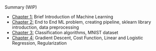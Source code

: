 Summary (WIP)

- [Chapter 1:](https://github.com/apurvasijaria/notes-and-codes-from-books/blob/master/Hands-on-ML-with-scikit-learn-keras-tensorflow-2ndEd/Ch_01_the_machine_learning_landscape.ipynb) Brief Introduction of Machine Learning
- [Chapter 2:](https://github.com/apurvasijaria/notes-and-codes-from-books/blob/master/Hands-on-ML-with-scikit-learn-keras-tensorflow-2ndEd/Ch_02_end_to_end_machine_learning_project.ipynb) End to End ML problem, creating pipeline, sklearn library introduction, data preprocessing
- [Chapter 3:](https://github.com/apurvasijaria/notes-and-codes-from-books/blob/master/Hands-on-ML-with-scikit-learn-keras-tensorflow-2ndEd/Ch_03_classification.ipynb) Classification algorithms, MNIST dataset
- [Chapter 4:](https://github.com/apurvasijaria/notes-and-codes-from-books/blob/master/Hands-on-ML-with-scikit-learn-keras-tensorflow-2ndEd/Ch_04_training_models.ipynb) Gradient Descent, Cost Function, Linear and Logistic Regression, Regularization
